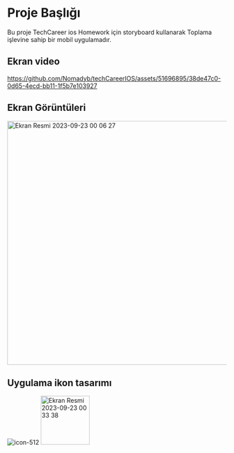 # Proje Başlığı

Bu proje TechCareer ios Homework için  storyboard kullanarak Toplama işlevine sahip bir mobil uygulamadır.

## Ekran video


https://github.com/Nomadyb/techCareerIOS/assets/51696895/38de47c0-0d65-4ecd-bb11-1f5b7e103927



## Ekran Görüntüleri
<img width="559" alt="Ekran Resmi 2023-09-23 00 06 27" src="https://github.com/Nomadyb/techCareerIOS/assets/51696895/a3236595-b0dc-457c-806d-58b4f38004c3">

## Uygulama ikon tasarımı
![icon-512](https://github.com/Nomadyb/techCareerIOS/assets/51696895/821977e2-d8f1-4e86-9808-e9d2da025bd5)
<img width="112" alt="Ekran Resmi 2023-09-23 00 33 38" src="https://github.com/Nomadyb/techCareerIOS/assets/51696895/4f761b0c-e6f0-4547-bad4-dffbe763631c">



